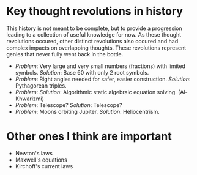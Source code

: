 # Key thought revolutions in history

This history is not meant to be complete, but to provide a progression leading to a collection of useful knowledge for now. As
these thought revolutions occured, other distinct revolutions also occured and had complex impacts on overlapping thoughts. These
revolutions represent genies that never fully went back in the bottle.

* _Problem_: Very large and very small numbers (fractions) with limited symbols. _Solution_: Base 60 with only 2 root symbols.
* _Problem_: Right angles needed for safer, easier construction. _Solution_: Pythagorean triples.
* _Problem_: _Solution_: Algorithmic static algebraic equation solving. (Al-Khwarizmi)
* _Problem_: Telescope? _Solution_: Telescope?
* _Problem_: Moons orbiting Jupiter. _Solution_: Heliocentrism.

# Other ones I think are important
* Newton's laws
* Maxwell's equations
* Kirchoff's current laws
